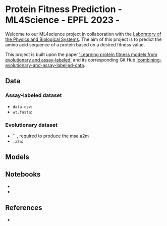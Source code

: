 
# Protein Fitness Prediction - ML4Science - EPFL 2023 -

Welcome to our ML4science project in collaboration with the [Laboratory of the Physics and Biological Systems](https://www.epfl.ch/labs/lpbs/). The aim of this project is to predict the amino acid sequence of a protein based on a desired fitness value. 

This project is built upon the paper ['Learning protein fitness models from evolutionary and assay-labeled'](https://www.nature.com/articles/s41587-021-01146-5) and its corresponding Git Hub ['combining-evolutionary-and-assay-labelled-data](https://github.com/chloechsu/combining-evolutionary-and-assay-labelled-data). 


## Data

### Assay-labeled dataset
 - `data.csv`:
 - `wt.fasta`:

### Evolutionary dataset
- `` , required to produce the msa.a2m
- `.a2m`:

## Models


## Notebooks
-
-




## References
- 




